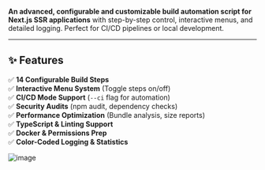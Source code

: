 **An advanced, configurable and customizable build automation script for Next.js SSR applications** with step-by-step control, interactive menus, and detailed logging. Perfect for CI/CD pipelines or local development.

---

## ✨ Features

✅ **14 Configurable Build Steps**  
✅ **Interactive Menu System** (Toggle steps on/off)  
✅ **CI/CD Mode Support** (`--ci` flag for automation)  
✅ **Security Audits** (npm audit, dependency checks)  
✅ **Performance Optimization** (Bundle analysis, size reports)  
✅ **TypeScript & Linting Support**  
✅ **Docker & Permissions Prep**  
✅ **Color-Coded Logging & Statistics**  

![image](https://github.com/user-attachments/assets/9a23d8a7-3f48-4a5a-bb0c-7056eff65214)
